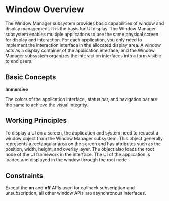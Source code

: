 # Window Overview

The Window Manager subsystem provides basic capabilities of window and display management. It is the basis for UI display.
The Window Manager subsystem enables multiple applications to use the same physical screen for display and interaction. For each application, you only need to implement the interaction interface in the allocated display area. A window acts as a display container of the application interface, and the Window Manager subsystem organizes the interaction interfaces into a form visible to end users.

## Basic Concepts

**Immersive**

The colors of the application interface, status bar, and navigation bar are the same to achieve the visual integrity.

## Working Principles

To display a UI on a screen, the application and system need to request a window object from the Window Manager subsystem. This object generally represents a rectangular area on the screen and has attributes such as the position, width, height, and overlay layer. The object also loads the root node of the UI framework in the interface. The UI of the application is loaded and displayed in the window through the root node.

## Constraints

Except the **on** and **off** APIs used for callback subscription and unsubscription, all other window APIs are asynchronous interfaces.
